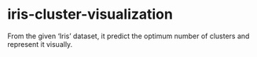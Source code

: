 # iris-cluster-visualization
From the given ‘Iris’ dataset, it  predict the optimum number of clusters and represent it visually.
